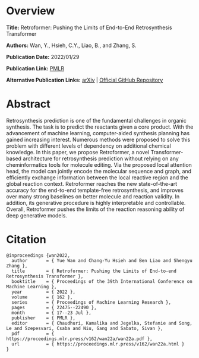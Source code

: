 # Overview
**Title:**
Retroformer: Pushing the Limits of End-to-End Retrosynthesis Transformer

**Authors:**
Wan, Y., Hsieh, C.Y., Liao, B., and Zhang, S.

**Publication Date:**
2022/01/29

**Publication Link:**
[PMLR](https://proceedings.mlr.press/v162/wan22a.html)

**Alternative Publication Links:**
[arXiv](https://arxiv.org/abs/2201.12475) |
[Official GitHub Repository](https://github.com/yuewan2/Retroformert)


# Abstract
Retrosynthesis prediction is one of the fundamental challenges in organic synthesis. 
The task is to predict the reactants given a core product. 
With the advancement of machine learning, computer-aided synthesis planning has gained increasing interest. 
Numerous methods were proposed to solve this problem with different levels of dependency on additional chemical knowledge. 
In this paper, we propose Retroformer, a novel Transformer-based architecture for retrosynthesis prediction without relying on any cheminformatics tools for molecule editing. 
Via the proposed local attention head, the model can jointly encode the molecular sequence and graph, and efficiently exchange information between the local reactive region and the global reaction context. Retroformer reaches the new state-of-the-art accuracy for the end-to-end template-free retrosynthesis, and improves over many strong baselines on better molecule and reaction validity. 
In addition, its generative procedure is highly interpretable and controllable. 
Overall, Retroformer pushes the limits of the reaction reasoning ability of deep generative models.


# Citation
```
@inproceedings {wan2022,
  author       = { Yue Wan and Chang-Yu Hsieh and Ben Liao and Shengyu Zhang },
  title        = { Retroformer: Pushing the Limits of End-to-end Retrosynthesis Transformer },
  booktitle    = { Proceedings of the 39th International Conference on Machine Learning },
  year         = { 2022 },
  volume       = { 162 },
  series       = { Proceedings of Machine Learning Research },
  pages        = { 22475--22490 },
  month        = { 17--23 Jul },
  publisher    = { PMLR },
  editor       = { Chaudhuri, Kamalika and Jegelka, Stefanie and Song, Le and Szepesvari, Csaba and Niu, Gang and Sabato, Sivan },
  pdf          = { https://proceedings.mlr.press/v162/wan22a/wan22a.pdf },
  url          = { https://proceedings.mlr.press/v162/wan22a.html }
}
```
